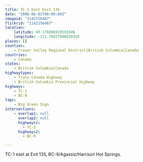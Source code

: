 ```yaml
---
title: TC-1 East Exit 135
date: "2006-06-01T00:00:00Z"
imageid: "1142156467"
flickrid: "1142156467"
location:
    latitude: 49.178806919193946
    longitude: -121.76657080650328
places: []
counties:
    - Fraser Valley Regional District|British Columbia|Canada
countries:
    - Canada
states:
    - British Columbia|Canada
highwaytypes:
    - Trans-Canada Highway
    - British Columbia Provincial Highway
highways:
    - TC-1
    - BC-9
tags:
    - Big Green Sign
intersections:
    - overlap1: null
      overlap2: null
      highways1:
        - TC-1
      highways2:
        - BC-9

---
```

TC-1 east at Exit 135, BC-9/Agassiz/Harrison Hot Springs.